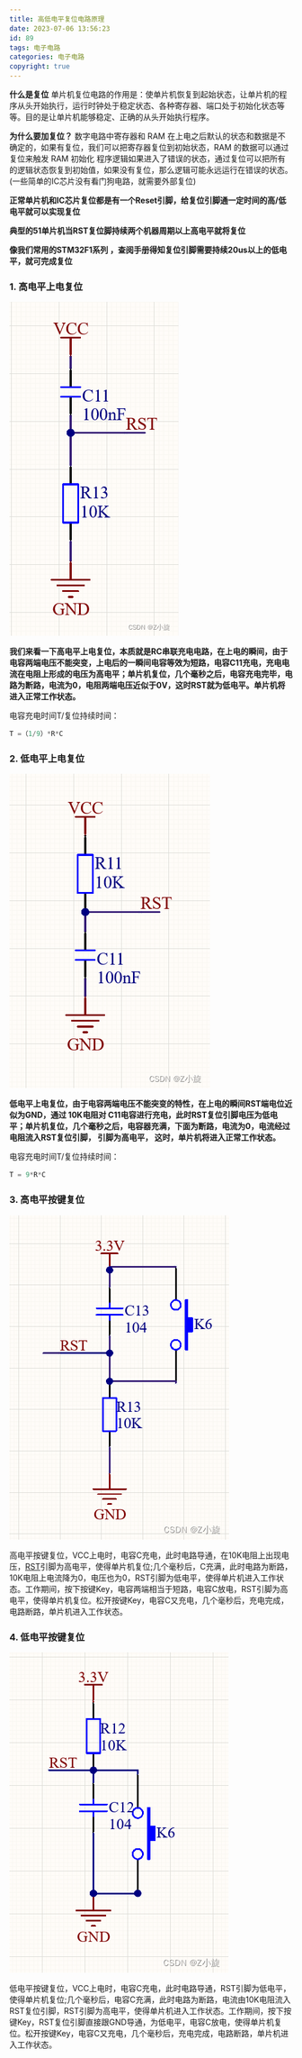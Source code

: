 ```yaml
---
title: 高低电平复位电路原理
date: 2023‎-07-06 ‏‎13:56:23
id: 89
tags: 电子电路
categories: 电子电路
copyright: true
---
```


**什么是复位**
单片机复位电路的作用是：使单片机恢复到起始状态，让单片机的程序从头开始执行，运行时钟处于稳定状态、各种寄存器、端口处于初始化状态等等。目的是让单片机能够稳定、正确的从头开始执行程序。

**为什么要加复位？**
数字电路中寄存器和 RAM 在上电之后默认的状态和数据是不确定的，如果有复位，我们可以把寄存器复位到初始状态，RAM 的数据可以通过复位来触发 RAM 初始化
程序逻辑如果进入了错误的状态，通过复位可以把所有的逻辑状态恢复到初始值，如果没有复位，那么逻辑可能永远运行在错误的状态。(一些简单的IC芯片没有看门狗电路，就需要外部复位)

**正常单片机和IC芯片复位都是有一个Reset引脚，给复位引脚通一定时间的高/低电平就可以实现复位**

**典型的51单片机当RST复位脚持续两个机器周期以上高电平就将复位**

**像我们常用的STM32F1系列 ，查阅手册得知复位引脚需要持续20us以上的低电平，就可完成复位**

### 1. 高电平上电复位

![](高低电平复位电路原理/assets/image-20230919085546541.png)


**我们来看一下高电平上电复位，本质就是RC串联充电电路，在上电的瞬间，由于电容两端电压不能突变，上电后的一瞬间电容等效为短路，电容C11充电，充电电流在电阻上形成的电压为高电平；单片机复位，几个毫秒之后，电容充电完毕，电路为断路，电流为0，电阻两端电压近似于0V，这时RST就为低电平。单片机将进入正常工作状态。**

电容充电时间T/复位持续时间：

```c
T =（1/9）*R*C
```

### 2. 低电平上电复位

![](高低电平复位电路原理/assets/image-20230919085554634.png)

**低电平上电复位，由于电容两端电压不能突变的特性，在上电的瞬间RST端电位近似为GND，通过 10K电阻对 C11电容进行充电，此时RST复位引脚电压为低电平；单片机复位，几个毫秒之后，电容器充满，下面为断路，电流为0，电流经过电阻流入RST复位引脚， 引脚为高电平， 这时，单片机将进入正常工作状态。**

电容充电时间T/复位持续时间：

```c
T = 9*R*C
```

### 3. 高电平按键复位

![](高低电平复位电路原理/assets/image-20230919085605275.png)

高电平按键复位，VCC上电时，电容C充电，此时电路导通，在10K电阻上出现电压，[RST](https://so.csdn.net/so/search?q=RST&spm=1001.2101.3001.7020)引脚为高电平，使得单片机复位;几个毫秒后，C充满，此时电路为断路，10K电阻上电流降为0，电压也为0，RST引脚为低电平，使得单片机进入工作状态。工作期间，按下按键Key，电容两端相当于短路，电容C放电，RST引脚为高电平，使得单片机复位。松开按键Key，电容C又充电，几个毫秒后，充电完成，电路断路，单片机进入工作状态。

### 4. 低电平按键复位

![](高低电平复位电路原理/assets/image-20230919085615876.png)

低电平按键复位，VCC上电时，电容C充电，此时电路导通，RST引脚为低电平，使得单片机复位;几个毫秒后，电容C充满，此时电路为断路，电流由10K电阻流入RST复位引脚，RST引脚为高电平，使得单片机进入工作状态。工作期间，按下按键Key，RST复位引脚直接跟GND导通，为低电平，电容C放电，使得单片机复位。松开按键Key，电容C又充电，几个毫秒后，充电完成，电路断路，单片机进入工作状态。